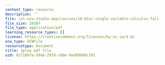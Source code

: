 ```yaml
---
content_type: resource
description: ''
file: /ol-ocw-studio-app/courses/18-01sc-single-variable-calculus-fall-2010/82716bfa59a629f0c68e9ad89b60c701_CMbvq16z0gA.pdf
file_size: 26387
file_type: application/pdf
learning_resource_types: []
license: https://creativecommons.org/licenses/by-nc-sa/4.0/
ocw_type: OCWFile
resourcetype: Document
title: 3play pdf file
uid: 82716bfa-59a6-29f0-c68e-9ad89b60c701
---
```

